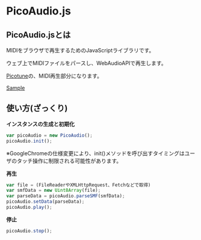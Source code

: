 # PicoAudio.js

## PicoAudio.jsとは

MIDIをブラウザで再生するためのJavaScriptライブラリです。

ウェブ上でMIDIファイルをパースし、WebAudioAPIで再生します。

[Picotune]( http://picotune.me/ )の、MIDI再生部分になります。 

[Sample]( https://cagpie.github.io/PicoAudio.js/sample/sample1.html )

## 使い方(ざっくり)
**インスタンスの生成と初期化**
```javascript
var picoAudio = new PicoAudio();
picoAudio.init();
```
※GoogleChromeの仕様変更により、init()メソッドを呼び出すタイミングはユーザのタッチ操作に制限される可能性があります。

**再生**
```javascript
var file = (FileReaderやXMLHttpRequest、Fetchなどで取得)
var smfData = new Uint8Array(file);
var parseData = picoAudio.parseSMF(smfData);
picoAudio.setData(parseData);
picoAudio.play();
```

**停止**
```javascript
picoAudio.stop();
```

